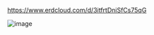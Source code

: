 https://www.erdcloud.com/d/3itfrtDniSfCs75qG

![image](https://user-images.githubusercontent.com/111632494/212528501-89632fff-ea30-412c-9c65-96a9a792c0e3.png)
